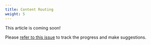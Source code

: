 ```yaml
---
title: Content Routing
weight: 5
---
```


This article is coming soon!

Please [refer to this issue](https://github.com/libp2p/docs/issues/23) to track the progress and make suggestions.
